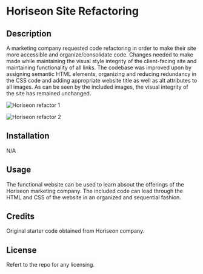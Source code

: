 # Horiseon Site Refactoring


## Description
A marketing company requested code refactoring in order to make their site more accessible and organize/consolidate code. Changes needed to make made while maintaining the visual style integrity of the client-facing site and maintaining functionality of all links. The codebase was improved upon by assigning semantic HTML elements, organizing and reducing redundancy in the CSS code and adding appropriate website title as well as alt attributes to all images. As can be seen by the included images, the visual integrity of the site has remained unchanged. 

![Horiseon refactor 1](https://github.com/erindevine0229/horiseon-site-refactor/assets/166076732/73b3df27-d099-459e-a5fd-fcfce6107219)

![Horiseon refactor 2](https://github.com/erindevine0229/horiseon-site-refactor/assets/166076732/3551d444-da40-490b-81bc-6267fc806721)


## Installation
N/A


## Usage
The functional website can be used to learn absout the offerings of the Horiseon marketing company. The included code can lead through the HTML and CSS of the website in an organized and sequential fashion.


## Credits
Original starter code obtained from Horiseon company.


## License
Refert to the repo for any licensing.

